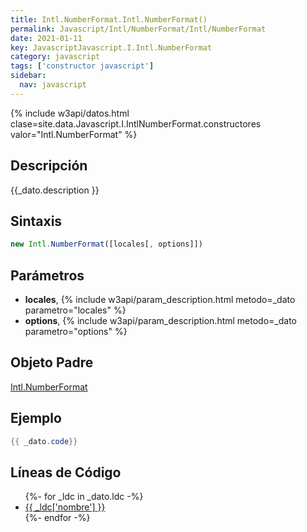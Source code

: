 ```yaml
---
title: Intl.NumberFormat.Intl.NumberFormat()
permalink: Javascript/Intl/NumberFormat/Intl/NumberFormat
date: 2021-01-11
key: JavascriptJavascript.I.Intl.NumberFormat
category: javascript
tags: ['constructor javascript']
sidebar: 
  nav: javascript
---
```


{% include w3api/datos.html clase=site.data.Javascript.I.IntlNumberFormat.constructores valor="Intl.NumberFormat" %}

## Descripción
{{_dato.description }}

## Sintaxis
~~~javascript
new Intl.NumberFormat([locales[, options]])
~~~

## Parámetros
* **locales**,  {% include w3api/param_description.html metodo=_dato parametro="locales" %}
* **options**,  {% include w3api/param_description.html metodo=_dato parametro="options" %}

## Objeto Padre
[Intl.NumberFormat](/javascript/Intl/NumberFormat/)

## Ejemplo
~~~java
{{ _dato.code}}
~~~

## Líneas de Código
<ul>
{%- for _ldc in _dato.ldc -%}
   <li>
       <a href="{{_ldc['url'] }}">{{ _ldc['nombre'] }}</a>
   </li>
{%- endfor -%}
</ul>
